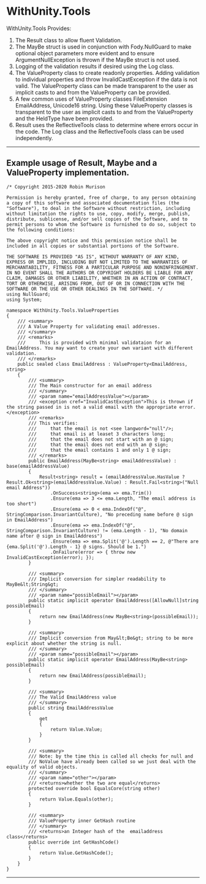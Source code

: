 # WithUnity.Tools
WithUnity.Tools Provides:
1. The Result class to allow fluent Validation.
2. The MayBe struct is used in conjunction with Fody.NullGuard to make optional object parameters more evident and to ensure ArgumentNullException is thrown if the MayBe struct is not used.
3. Logging of the validation results if desired using the Log class.
4. The ValueProperty class to create readonly properties. Adding validation to individual properties and throw InvalidCastException if the data is not valid. The ValueProperty class can be made transparent to the user as implicit casts to and from the ValueProperty can be provided.
5. A few common uses of ValueProperty classes FileExtension EmailAddress, Unicode16 string. Using these ValueProperty classes is transparent to the user as implicit casts to and from the ValueProperty and the HeldType have been provided. 
6. Result uses the ReflectiveTools class to determine where errors occur in the code. The Log class and the ReflectiveTools class can be used independently.
---
## Example usage of Result, Maybe and a ValueProperty implementation.
```
/* Copyright 2015-2020 Robin Murison

Permission is hereby granted, free of charge, to any person obtaining a copy of this software and associated documentation files (the "Software"), to deal in the Software without restriction, including without limitation the rights to use, copy, modify, merge, publish, distribute, sublicense, and/or sell copies of the Software, and to permit persons to whom the Software is furnished to do so, subject to the following conditions:

The above copyright notice and this permission notice shall be included in all copies or substantial portions of the Software.

THE SOFTWARE IS PROVIDED "AS IS", WITHOUT WARRANTY OF ANY KIND, EXPRESS OR IMPLIED, INCLUDING BUT NOT LIMITED TO THE WARRANTIES OF MERCHANTABILITY, FITNESS FOR A PARTICULAR PURPOSE AND NONINFRINGEMENT. IN NO EVENT SHALL THE AUTHORS OR COPYRIGHT HOLDERS BE LIABLE FOR ANY CLAIM, DAMAGES OR OTHER LIABILITY, WHETHER IN AN ACTION OF CONTRACT, TORT OR OTHERWISE, ARISING FROM, OUT OF OR IN CONNECTION WITH THE SOFTWARE OR THE USE OR OTHER DEALINGS IN THE SOFTWARE. */
using NullGuard;
using System;

namespace WithUnity.Tools.ValueProperties
{
    /// <summary>
    /// A Value Property for validating email addresses.
    /// </summary>
    /// <remarks>
    ///     This is provided with minimal validataion for an EmailAddress. You may want to create your own variant with different validation.
    /// </remarks>
    public sealed class EmailAddress : ValueProperty<EmailAddress, string>
    {
        /// <summary>
        /// The Main constructor for an email address
        /// </summary>
        /// <param name="emailAddressValue"></param>
        /// <exception cref="InvalidCastException">This is thrown if the string passed in is not a valid email with the appropriate error.</exception>
        /// <remarks>
        /// This verifies:  
        ///     that the email is not <see langword="null"/>;
        ///     that email is at leaset 3 characters long;
        ///     that the email does not start with an @ sign;
        ///     that the email does not end with an @ sign;
        ///     that the email contains 1 and only 1 @ sign;
        /// </remarks>
        public EmailAddress(MayBe<string> emailAddressValue) : base(emailAddressValue)
        {
            Result<string> result = (emailAddressValue.HasValue ? Result.Ok<string>(emailAddressValue.Value) : Result.Fail<string>("Null email Address"))
                .OnSuccess<string>(ema => ema.Trim())
                .Ensure(ema => 3 <= ema.Length, "The email address is too short")
                .Ensure(ema => 0 < ema.IndexOf("@", StringComparison.InvariantCulture), "No preceding name before @ sign in EmailAddress")
                .Ensure(ema => ema.IndexOf("@", StringComparison.InvariantCulture) != (ema.Length - 1), "No domain name after @ sign in EmailAddress")
                .Ensure(ema => ema.Split('@').Length == 2, @"There are {ema.Split('@').Length - 1} @ signs. Should be 1.")
                .OnFailure(error => { throw new InvalidCastException(error); });
        }

        /// <summary>
        /// Implicit conversion for simpler readability to MayBe&lt;String&gt;
        /// </summary>
        /// <param name="possibleEmail"></param>
        public static implicit operator EmailAddress([AllowNull]string possibleEmail)
        {
            return new EmailAddress(new MayBe<string>(possibleEmail));
        }

        /// <summary>
        /// Implicit conversion from May&lt;Be&gt; string to be more explicit about whether the string is null.
        /// </summary>
        /// <param name="possibleEmail"></param>
        public static implicit operator EmailAddress(MayBe<string> possibleEmail)
        {
            return new EmailAddress(possibleEmail);
        }

        /// <summary>
        /// The Valid EmailAddress value
        /// </summary>
        public string EmailAddressValue
        {
            get
            {
                return Value.Value;
            }
        }

        /// <summary>
        /// Note: by the time this is called all checks for null and 
        /// NoValue have already been called so we just deal with the equality of valid objects.
        /// </summary>
        /// <param name="other"></param>
        /// <returns>whether the two are equal</returns>
        protected override bool EqualsCore(string other)
        {
            return Value.Equals(other);
        }

        /// <summary>
        /// ValueProperty inner GetHash routine
        /// </summary>
        /// <returns>an Integer hash of the  emailaddress class</returns>
        public override int GetHashCode()
        {
            return Value.GetHashCode();
        }
    }
}

```
---